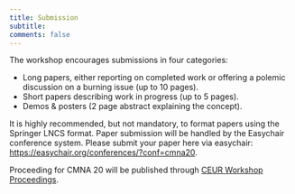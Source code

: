 ```yaml
---
title: Submission 
subtitle: 
comments: false
---
```





The workshop encourages submissions in four categories:

* Long papers, either reporting on completed work or offering a polemic discussion on a burning issue (up to 10 pages).
* Short papers describing work in progress (up to 5 pages).
* Demos & posters (2 page abstract explaining the concept).

It is highly recommended, but not mandatory, to format papers using the Springer LNCS format. Paper submission will be handled by the Easychair conference system. Please submit your paper here via easychair: https://easychair.org/conferences/?conf=cmna20.

Proceeding for CMNA 20 will be published through [CEUR Workshop Proceedings](http://ceur-ws.org/). 


